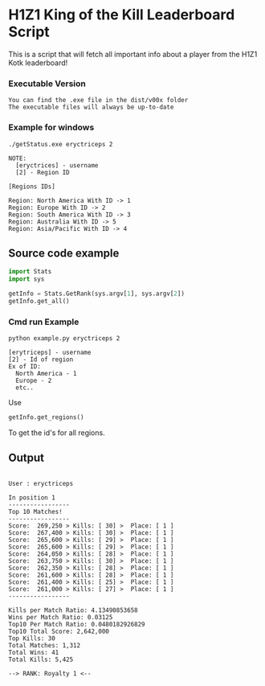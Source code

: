 # H1Z1 King of the Kill Leaderboard Script
This is a script that will fetch all important info about a player from the H1Z1 Kotk leaderboard!
### Executable Version
```
You can find the .exe file in the dist/v00x folder
The executable files will always be up-to-date
```
### Example for windows
```
./getStatus.exe eryctriceps 2

NOTE:
  [eryctrices] - username
  [2] - Region ID

[Regions IDs]

Region: North America With ID -> 1
Region: Europe With ID -> 2
Region: South America With ID -> 3
Region: Australia With ID -> 5
Region: Asia/Pacific With ID -> 4
```

## Source code example
```python
import Stats
import sys

getInfo = Stats.GetRank(sys.argv[1], sys.argv[2])
getInfo.get_all()
```
### Cmd run Example
```
python example.py eryctriceps 2
```
```
[erytriceps] - username
[2] - Id of region
Ex of ID:
  North America - 1
  Europe - 2
  etc..
```


Use 

```python
getInfo.get_regions()
```

To get the id's for all regions.

## Output

```

User : eryctriceps

In position 1
-----------------
Top 10 Matches!
-----------------
Score:  269,250 > Kills: [ 30] >  Place: [ 1 ]
Score:  267,400 > Kills: [ 30] >  Place: [ 1 ]
Score:  265,600 > Kills: [ 29] >  Place: [ 1 ]
Score:  265,600 > Kills: [ 29] >  Place: [ 1 ]
Score:  264,050 > Kills: [ 28] >  Place: [ 1 ]
Score:  263,750 > Kills: [ 30] >  Place: [ 1 ]
Score:  262,350 > Kills: [ 28] >  Place: [ 1 ]
Score:  261,600 > Kills: [ 28] >  Place: [ 1 ]
Score:  261,400 > Kills: [ 25] >  Place: [ 1 ]
Score:  261,000 > Kills: [ 27] >  Place: [ 1 ]
-----------------

Kills per Match Ratio: 4.13490853658
Wins per Match Ratio: 0.03125
Top10 Per Match Ratio: 0.0480182926829
Top10 Total Score: 2,642,000
Top Kills: 30
Total Matches: 1,312
Total Wins: 41
Total Kills: 5,425

--> RANK: Royalty 1 <--
```
